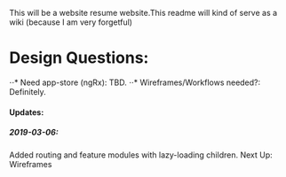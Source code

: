 This will be a website resume website.This readme will kind of serve as a wiki (because I am very forgetful)

# Design Questions:
⋅⋅* Need app-store (ngRx): TBD.
⋅⋅* Wireframes/Workflows needed?: Definitely.

#### Updates:
##### 2019-03-06:
Added routing and feature modules with lazy-loading children.
Next Up: 
Wireframes
